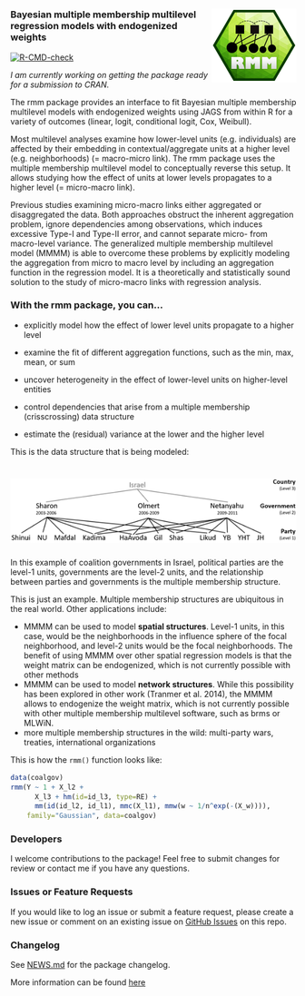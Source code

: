 
<!-- README.md is generated from README.Rmd. Please edit that file -->

# <img src="man/figures/rmm-hexagon.png" align="right" />

### Bayesian multiple membership multilevel regression models with endogenized weights

<!-- badges: start -->

[![R-CMD-check](https://github.com/benrosche/rmm/workflows/R-CMD-check/badge.svg)](https://github.com/benrosche/rmm/actions)
<!-- badges: end -->

*I am currently working on getting the package ready for a submission to
CRAN.*

The rmm package provides an interface to fit Bayesian multiple
membership multilevel models with endogenized weights using JAGS from
within R for a variety of outcomes (linear, logit, conditional logit,
Cox, Weibull).

Most multilevel analyses examine how lower-level units
(e.g. individuals) are affected by their embedding in
contextual/aggregate units at a higher level (e.g. neighborhoods) (=
macro-micro link). The rmm package uses the multiple membership
multilevel model to conceptually reverse this setup. It allows studying
how the effect of units at lower levels propagates to a higher level (=
micro-macro link).

Previous studies examining micro-macro links either aggregated or
disaggregated the data. Both approaches obstruct the inherent
aggregation problem, ignore dependencies among observations, which
induces excessive Type-I and Type-II error, and cannot separate micro-
from macro-level variance. The generalized multiple membership
multilevel model (MMMM) is able to overcome these problems by explicitly
modeling the aggregation from micro to macro level by including an
aggregation function in the regression model. It is a theoretically and
statistically sound solution to the study of micro-macro links with
regression analysis.

### With the **rmm** package, you can…

- explicitly model how the effect of lower level units propagate to a
  higher level

- examine the fit of different aggregation functions, such as the min,
  max, mean, or sum

- uncover heterogeneity in the effect of lower-level units on
  higher-level entities

- control dependencies that arise from a multiple membership
  (crisscrossing) data structure

- estimate the (residual) variance at the lower and the higher level

This is the data structure that is being modeled:

# <img src="man/figures/rmm-datastructure.png" />

In this example of coalition governments in Israel, political parties
are the level-1 units, governments are the level-2 units, and the
relationship between parties and governments is the multiple membership
structure.

This is just an example. Multiple membership structures are ubiquitous
in the real world. Other applications include:

- MMMM can be used to model **spatial structures**. Level-1 units, in
  this case, would be the neighborhoods in the influence sphere of the
  focal neighborhood, and level-2 units would be the focal
  neighborhoods. The benefit of using MMMM over other spatial regression
  models is that the weight matrix can be endogenized, which is not
  currently possible with other methods
- MMMM can be used to model **network structures**. While this
  possibility has been explored in other work (Tranmer et al. 2014), the
  MMMM allows to endogenize the weight matrix, which is not currently
  possible with other multiple membership multilevel software, such as
  brms or MLWiN.
- more multiple membership structures in the wild: multi-party wars,
  treaties, international organizations

This is how the `rmm()` function looks like:

``` r
data(coalgov)
rmm(Y ~ 1 + X_l2 + 
      X_l3 + hm(id=id_l3, type=RE) +
      mm(id(id_l2, id_l1), mmc(X_l1), mmw(w ~ 1/n^exp(-(X_w)))), 
    family="Gaussian", data=coalgov)
```

### Developers

I welcome contributions to the package! Feel free to submit changes for
review or contact me if you have any questions.

### Issues or Feature Requests

If you would like to log an issue or submit a feature request, please
create a new issue or comment on an existing issue on [GitHub
Issues](https://github.com/benrosche/rmm/issues) on this repo.

### Changelog

See [NEWS.md](https://github.com/benrosche/rmm/news/index.html) for the
package changelog.

More information can be found [here](http://benrosche.com/projects/rmm/)
